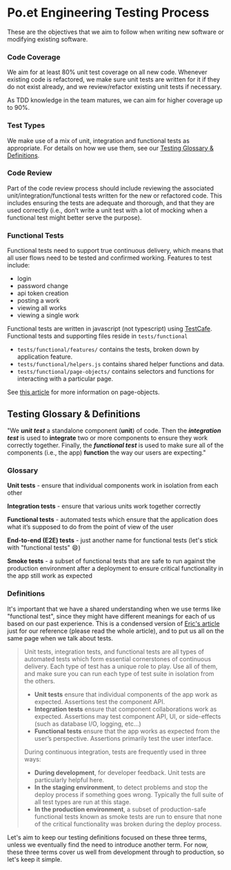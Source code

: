 # Po.et Engineering Testing Process

These are the objectives that we aim to follow when writing new software or modifying existing software.

### Code Coverage

We aim for at least 80% unit test coverage on all new code. Whenever existing code is refactored, we make sure unit tests are written for it if they do not exist already, and we review/refactor existing unit tests if necessary.

As TDD knowledge in the team matures, we can aim for higher coverage up to 90%.

### Test Types

We make use of a mix of unit, integration and functional tests as appropriate. For details on how we use them, see our [Testing Glossary & Definitions](#testing-glossary--definitions).

### Code Review

Part of the code review process should include reviewing the associated unit/integration/functional tests written for the new or refactored code. This includes ensuring the tests are adequate and thorough, and that they are used correctly (i.e., don’t write a unit test with a lot of mocking when a functional test might better serve the purpose).

### Functional Tests

Functional tests need to support true continuous delivery, which means that all user flows need to be tested and confirmed working. Features to test include:

- login
- password change
- api token creation
- posting a work
- viewing all works
- viewing a single work

Functional tests are written in javascript (not typescript) using [TestCafe](https://testcafe.devexpress.com/).
Functional tests and supporting files reside in `tests/functional`

- `tests/functional/features/` contains the tests, broken down by application feature.
- `tests/functional/helpers.js` contains shared helper functions and data.
- `tests/functional/page-objects/` contains selectors and functions for interacting with a particular page.

See [this article](https://medium.com/tech-tajawal/page-object-model-pom-design-pattern-f9588630800b) for more information on page-objects.

## Testing Glossary & Definitions

"We _**unit test**_ a standalone component (**unit**) of code. Then the _**integration test**_ is used to **integrate** two or more components to ensure they work correctly together. Finally, the _**functional test**_ is used to make sure all of the components (i.e., the app) **function** the way our users are expecting."

### Glossary

**Unit tests** - ensure that individual components work in isolation from each other

**Integration tests** - ensure that various units work together correctly

**Functional tests** - automated tests which ensure that the application does what it’s supposed to do from the point of view of the user

**End-to-end (E2E) tests** - just another name for functional tests (let's stick with "functional tests" :smile:)

**Smoke tests** - a subset of functional tests that are safe to run against the production environment after a deployment to ensure critical functionality in the app still work as expected

### Definitions

It's important that we have a shared understanding when we use terms like "functional test", since they might have different meanings for each of us based on our past experience. This is a condensed version of [Eric's article](https://www.sitepoint.com/javascript-testing-unit-functional-integration/) just for our reference (please read the whole article), and to put us all on the same page when we talk about tests.

>Unit tests, integration tests, and functional tests are all types of automated tests which form essential cornerstones of continuous delivery. Each type of test has a unique role to play. Use all of them, and make sure you can run each type of test suite in isolation from the others.
>
>* **Unit tests** ensure that individual components of the app work as expected. Assertions test the component API.
>* **Integration tests** ensure that component collaborations work as expected. Assertions may test component API, UI, or side-effects (such as database I/O, logging, etc...)
>* **Functional tests** ensure that the app works as expected from the user’s perspective. Assertions primarily test the user interface.
>
>During continuous integration, tests are frequently used in three ways:
>
>* **During development**, for developer feedback. Unit tests are particularly helpful here.
>* **In the staging environment**, to detect problems and stop the deploy process if something goes wrong. Typically the full suite of all test types are run at this stage.
>* **In the production environment**, a subset of production-safe functional tests known as smoke tests are run to ensure that none of the critical functionality was broken during the deploy process.

Let's aim to keep our testing definitions focused on these three terms, unless we eventually find the need to introduce another term. For now, these three terms cover us well from development through to production, so let's keep it simple.
